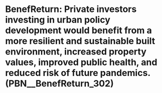 # BenefReturn: __Private investors investing in urban policy development would benefit from a more resilient and sustainable built environment, increased property values, improved public health, and reduced risk of future pandemics.__ (PBN__BenefReturn_302)

